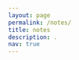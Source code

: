 ```yaml
---
layout: page
permalink: /notes/
title: notes
description: .
nav: true
---
```


<div class="notes">
</div>

<!--
For now, this page is assumed to be a static description of your courses. You can convert it to a collection similar to `_projects/` so that you can have a dedicated page for each course.

Organize your courses by years, topics, or universities, however you like! -->
